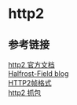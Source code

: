 # http2

## 参考链接
[http2 官方文档](https://http2.github.io/)  
[Halfrost-Field blog](https://github.com/halfrost/Halfrost-Field)  
[HTTP2帧格式](http://www.blogjava.net/yongboy/archive/2015/03/20/423655.html)  
[http2 抓包](https://juejin.cn/post/6977144949833728008)  
